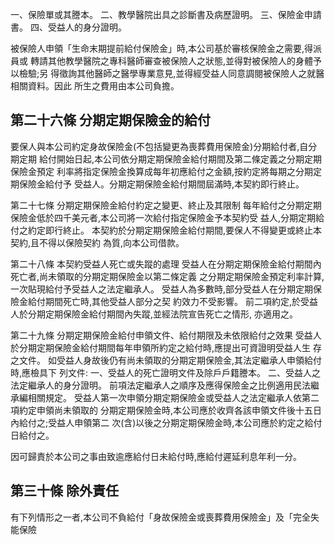 一、保險單或其謄本。 二、教學醫院出具之診斷書及病歷證明。 三、保險金申請書。 四、受益人的身分證明。

被保險人申領「生命末期提前給付保險金」時,本公司基於審核保險金之需要,得派員或 轉請其他教學醫院之專科醫師審查被保險人之狀態,並得對被保險人的身體予以檢驗;另 得徵詢其他醫師之醫學專業意見,並得經受益人同意調閱被保險人之就醫相關資料。因此 所生之費用由本公司負擔。

## 第二十六條 分期定期保險金的給付

要保人與本公司約定身故保險金(不包括變更為喪葬費用保險金)分期給付者,自分期定期 給付開始日起,本公司依分期定期保險金給付期間及第二條定義之分期定期保險金預定 利率將指定保險金換算成每年初應給付之金額,按約定將每期之分期定期保險金給付予 受益人。分期定期保險金給付期間屆滿時,本契約即行終止。

第二十七條 分期定期保險金給付約定之變更、終止及其限制 每年給付之分期定期保險金低於四千美元者,本公司將一次給付指定保險金予本契約受 益人,分期定期給付之約定即行終止。 本契約於分期定期保險金給付期間,要保人不得變更或終止本契約,且不得以保險契約 為質,向本公司借款。

第二十八條 本契約受益人死亡或失蹤的處理 受益人在分期定期保險金給付期間內死亡者,尚未領取的分期定期保險金以第二條定義 之分期定期保險金預定利率計算,一次貼現給付予受益人之法定繼承人。 受益人為多數時,部分受益人在分期定期保險金給付期間死亡時,其他受益人部分之契 約效力不受影響。 前二項約定,於受益人於分期定期保險金給付期間內失蹤,並經法院宣告死亡之情形, 亦適用之。

第二十九條 分期定期保險金給付申領文件、給付期限及未依限給付之效果 受益人於分期定期保險金給付期間每年申領所約定之給付時,應提出可資證明受益人生 存之文件。 如受益人身故後仍有尚未領取的分期定期保險金,其法定繼承人申領給付時,應檢具下 列文件: 一、受益人的死亡證明文件及除戶戶籍謄本。 二、受益人之法定繼承人的身分證明。 前項法定繼承人之順序及應得保險金之比例適用民法繼承編相關規定。 受益人第一次申領分期定期保險金或受益人之法定繼承人依第二項約定申領尚未領取的 分期定期保險金時,本公司應於收齊各該申領文件後十五日內給付之;受益人申領第二 次(含)以後之分期定期保險金時,本公司應於約定之給付日給付之。

因可歸責於本公司之事由致逾應給付日未給付時,應給付遲延利息年利一分。

## 第三十條 除外責任

有下列情形之一者,本公司不負給付「身故保險金或喪葬費用保險金」及「完全失能保險